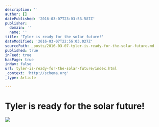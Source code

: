 ```yaml
---
description: ''
author: []
datePublished: '2016-03-07T23:03:53.587Z'
publisher:
  domain: ''
  name: ''
title: 'Tyler is ready for the solar future!'
dateModified: '2016-03-07T22:56:03.027Z'
sourcePath: _posts/2016-03-07-tyler-is-ready-for-the-solar-future.md
published: true
inFeed: true
hasPage: true
inNav: false
url: tyler-is-ready-for-the-solar-future/index.html
_context: 'http://schema.org'
_type: Article

---
```

# Tyler is ready for the solar future!
![](https://the-grid-user-content.s3-us-west-2.amazonaws.com/313a29af-73e7-4f23-8683-24e7c4b62864.png)